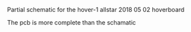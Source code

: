 Partial schematic for the hover-1 allstar 2018 05 02 hoverboard

The pcb is more complete than the schamatic
